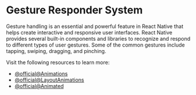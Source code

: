 # Gesture Responder System

Gesture handling is an essential and powerful feature in React Native that helps create interactive and responsive user interfaces. React Native provides several built-in components and libraries to recognize and respond to different types of user gestures. Some of the common gestures include tapping, swiping, dragging, and pinching.

Visit the following resources to learn more:

- [@official@Animations](https://reactnative.dev/docs/animations)
- [@official@LayoutAnimations](https://reactnative.dev/docs/layoutanimation)
- [@official@Animated](https://reactnative.dev/docs/animated)
